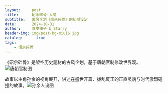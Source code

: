 ```yaml
---
layout:     post
title:      昭余碎骨·大纲
subtitle:   古风企划《昭余碎骨》的初期设定
date:       2024-10-31
author:     青皮橘子 & Starry
header-img: img/post-bg-miui6.jpg
catalog: 	  true
tags:
    - 昭余碎骨
---
```


《昭余碎骨》是架空历史题材的古风企划，基于唐朝官制修改世界观。![唐朝官制图]({{site.baseurl}}/img-new/唐朝官制.jpg)

故事以主角孙余的视角展开，讲述在盛世开篇、拨乱反正的正直灵魂与时代激烈碰撞的故事。![孙余人设图]({{site.baseurl}}/img-new/主角-孙余.jpg)
